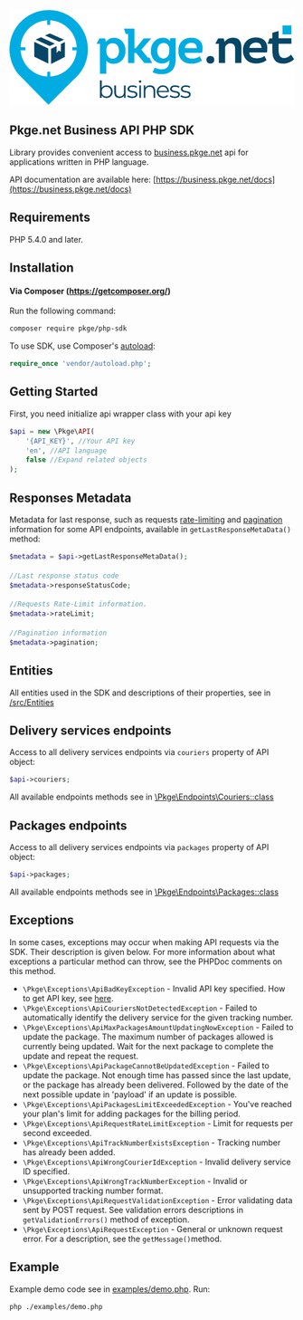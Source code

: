 ![logo](logo.svg)
## Pkge.net Business API PHP SDK
Library provides convenient access to [business.pkge.net](https://business.pkge.net) api for applications written in PHP language.

API documentation are available here: [https://business.pkge.net/docs](https://business.pkge.net/docs)
## Requirements

PHP 5.4.0 and later.

## Installation
#### Via Composer (https://getcomposer.org/)

Run the following command:

```bash
composer require pkge/php-sdk
```
To use SDK, use Composer's [autoload](https://getcomposer.org/doc/01-basic-usage.md#autoloading):

```php
require_once 'vendor/autoload.php';
```

## Getting Started
First, you need initialize api wrapper class with your api key
```php
$api = new \Pkge\API(
    '{API_KEY}', //Your API key
    'en', //API language
    false //Expand related objects
);
```

## Responses Metadata

Metadata for last response, such as requests [rate-limiting](src/Common/ResponseRateLimit.php) and [pagination](src/Common/ResponsePagination.php) information for some API endpoints, available in `getLastResponseMetaData()` method:
```php
$metadata = $api->getLastResponseMetaData();

//Last response status code
$metadata->responseStatusCode; 

//Requests Rate-Limit information.
$metadata->rateLimit;

//Pagination information
$metadata->pagination;
```

## Entities

All entities used in the SDK and descriptions of their properties, see in [/src/Entities](src/Entities)

## Delivery services endpoints

Access to all delivery services endpoints via `couriers` property of API object:
```php
$api->couriers;
```
All available endpoints methods see in [\Pkge\Endpoints\Couriers::class](src/Endpoints/Couriers.php)

## Packages endpoints

Access to all delivery services endpoints via `packages` property of API object:
```php
$api->packages;
```
All available endpoints methods see in [\Pkge\Endpoints\Packages::class](src/Endpoints/Packages.php)

## Exceptions

In some cases, exceptions may occur when making API requests via the SDK. Their description is given below. For more information about what exceptions a particular method can throw, see the PHPDoc comments on this method.

- `\Pkge\Exceptions\ApiBadKeyException` - Invalid API key specified. How to get API key, see [here](https://business.pkge.net/docs/overview/auth).
- `\Pkge\Exceptions\ApiCouriersNotDetectedException` - Failed to automatically identify the delivery service for the given tracking number.
- `\Pkge\Exceptions\ApiMaxPackagesAmountUpdatingNowException` - Failed to update the package. The maximum number of packages allowed is currently being updated. Wait for the next package to complete the update and repeat the request.
- `\Pkge\Exceptions\ApiPackageCannotBeUpdatedException` -  Failed to update the package. Not enough time has passed since the last update, or the package has already been delivered. Followed by the date of the next possible update in 'payload' if an update is possible.
- `\Pkge\Exceptions\ApiPackagesLimitExceededException` - You've reached your plan's limit for adding packages for the billing period.
- `\Pkge\Exceptions\ApiRequestRateLimitException` - Limit for requests per second exceeded.
- `\Pkge\Exceptions\ApiTrackNumberExistsException` - Tracking number has already been added.
- `\Pkge\Exceptions\ApiWrongCourierIdException` - Invalid delivery service ID specified.
- `\Pkge\Exceptions\ApiWrongTrackNumberException` - Invalid or unsupported tracking number format.
- `\Pkge\Exceptions\ApiRequestValidationException` - Error validating data sent by POST request. See validation errors descriptions in `getValidationErrors()` method of exception.
- `\Pkge\Exceptions\ApiRequestException` - General or unknown request error. For a description, see the `getMessage()`method.

## Example

Example demo code see in [examples/demo.php](examples/demo.php).
Run:
```bash
php ./examples/demo.php
```